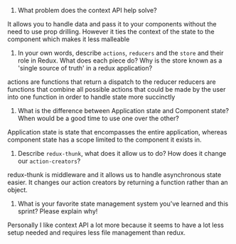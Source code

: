1. What problem does the context API help solve?

It allows you to handle data and pass it to your components without the need to use prop drilling. However it ties the context of the state to the component which makes it less malleable

1. In your own words, describe `actions`, `reducers` and the `store` and their role in Redux. What does each piece do? Why is the store known as a 'single source of truth' in a redux application?

actions are functions that return a dispatch to the reducer
reducers are functions that combine all possible actions that could be made by the user into one function in order to handle state more succinctly

1. What is the difference between Application state and Component state? When would be a good time to use one over the other?

Application state is state that encompasses the entire application, whereas component state has a scope limited to the component it exists in.

1. Describe `redux-thunk`, what does it allow us to do? How does it change our `action-creators`?

redux-thunk is middleware and it allows us to handle asynchronous state easier. It changes our action creators by returning a function rather than an object.

1. What is your favorite state management system you've learned and this sprint? Please explain why!

Personally I like context API a lot more because it seems to have a lot less setup needed and requires less file management than redux.

